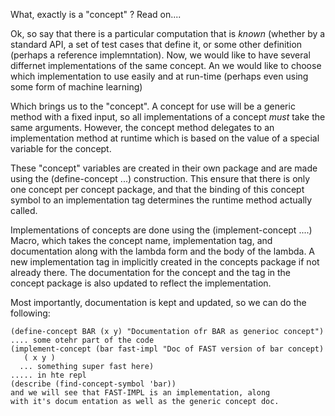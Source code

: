 
What, exactly is a "concept" ? Read on....
	
Ok, so say that there is a particular computation that is *known*
(whether by a standard API, a set of test cases that define it, or
some other definition (perhaps a reference implemntation).  Now, we
would like to have several differnet implementations of the same
concept.  An we would like to choose which implementation to use
easily and at run-time (perhaps even using some form of machine
learning)

 Which brings us to the "concept".  A concept for use will be a
 generic method with a fixed input, so all implementations of a
 concept *must* take the same arguments.  However, the concept method
 delegates to an implementation method at runtime which is based on
 the value of a special variable for the concept.

 These "concept" variables are created in their own package and are
 made using the (define-concept ...) construction.  This ensure that
 there is only one concept per concept package, and that the binding
 of this concept symbol to an implementation tag determines the
 runtime method actually called.

 Implementations of concepts are done using the (implement-concept
 ....)  Macro, which takes the concept name, implementation tag, and
 documentation along with the lambda form and the body of the lambda.
 A new implementation tag in implicitly created in the concepts
 package if not already there. The documentation for the concept and
 the tag in the concept package is also updated to reflect the
 implementation.

 Most importantly, documentation is kept and updated, so we can do the
 following:
 
    (define-concept BAR (x y) "Documentation ofr BAR as generioc concept")
    .... some otehr part of the code
    (implement-concept (bar fast-impl "Doc of FAST version of bar concept)
       ( x y )
      ... something super fast here)
    ..... in hte repl
    (describe (find-concept-symbol 'bar))
    and we will see that FAST-IMPL is an implementation, along
    with it's docum entation as well as the generic concept doc.
